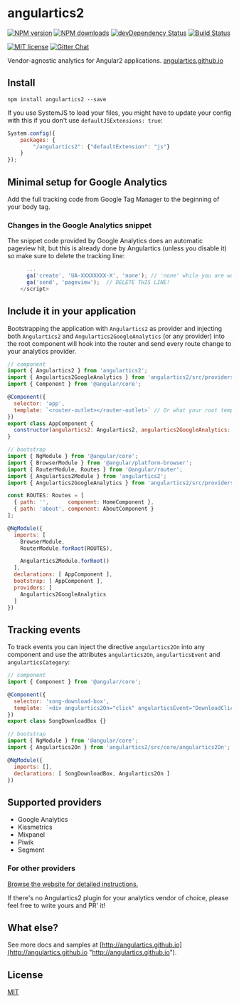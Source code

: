 # angulartics2

[![NPM version][npm-image]][npm-url] [![NPM downloads][npm-downloads-image]][npm-downloads-url]
[![devDependency Status](https://david-dm.org/angulartics/angulartics2/dev-status.svg)](https://david-dm.org/angulartics/angulartics2#info=devDependencies)
[![Build Status](https://img.shields.io/travis/angulartics/angulartics2/master.svg?style=flat)](https://travis-ci.org/angulartics/angulartics2)

[![MIT license][license-image]][license-url]
[![Gitter Chat](https://img.shields.io/gitter/room/nwjs/nw.js.svg)](https://gitter.im/angulartics/angulartics2)

Vendor-agnostic analytics for Angular2 applications. [angulartics.github.io](http://angulartics.github.io "Go to the website")

## Install

```shell
npm install angulartics2 --save
```

If you use SystemJS to load your files, you might have to update your config with this if you don't use `defaultJSExtensions: true`:
```js
System.config({
    packages: {
        "/angulartics2": {"defaultExtension": "js"}
    }
});
```

## Minimal setup for Google Analytics

Add the full tracking code from Google Tag Manager to the beginning of your body tag.

### Changes in the Google Analytics snippet

The snippet code provided by Google Analytics does an automatic pageview hit, but this is already done by Angulartics (unless you disable it) so make sure to delete the tracking line:

```js
      ...
      ga('create', 'UA-XXXXXXXX-X', 'none'); // 'none' while you are working on localhost
      ga('send', 'pageview');  // DELETE THIS LINE!
    </script>
```

## Include it in your application

Bootstrapping the application with ```Angulartics2``` as provider and injecting both ```Angulartics2``` and ```Angulartics2GoogleAnalytics``` (or any provider) into the root component will hook into the router and send every route change to your analytics provider. 


```js
// component
import { Angulartics2 } from 'angulartics2';
import { Angulartics2GoogleAnalytics } from 'angulartics2/src/providers/angulartics2-google-analytics';
import { Component } from '@angular/core';

@Component({
  selector: 'app',
  template: `<router-outlet></router-outlet>` // Or what your root template is.
})
export class AppComponent {
  constructor(angulartics2: Angulartics2, angulartics2GoogleAnalytics: Angulartics2GoogleAnalytics) {}
}

// bootstrap
import { NgModule } from '@angular/core';
import { BrowserModule } from '@angular/platform-browser';
import { RouterModule, Routes } from '@angular/router';
import { Angulartics2Module } from 'angulartics2';
import { Angulartics2GoogleAnalytics } from 'angulartics2/src/providers/angulartics2-google-analytics';

const ROUTES: Routes = [
  { path: '',      component: HomeComponent },
  { path: 'about', component: AboutComponent }
];

@NgModule({
  imports: [
    BrowserModule,
    RouterModule.forRoot(ROUTES),

    Angulartics2Module.forRoot()
  ],
  declarations: [ AppComponent ], 
  bootstrap: [ AppComponent ],
  providers: [
    Angulartics2GoogleAnalytics 
  ] 
})
```


## Tracking events

To track events you can inject the directive ```angulartics2On``` into any component and use the attributes ```angulartics2On```, ```angularticsEvent``` and ```angularticsCategory```:


```js
// component
import { Component } from '@angular/core';

@Component({
  selector: 'song-download-box',
  template: `<div angulartics2On="click" angularticsEvent="DownloadClick" angularticsCategory="{{ song.name }}"></div>`,
})
export class SongDownloadBox {}

// bootstrap
import { NgModule } from '@angular/core';
import { Angulartics2On } from 'angulartics2/src/core/angulartics2On';

@NgModule({
  imports: [],
  declarations: [ SongDownloadBox, Angulartics2On ]
})
```


## Supported providers

* Google Analytics
* Kissmetrics
* Mixpanel
* Piwik
* Segment

### For other providers

[Browse the website for detailed instructions.](http://angulartics.github.io)

If there's no Angulartics2 plugin for your analytics vendor of choice, please feel free to write yours and PR' it!

## What else?

See more docs and samples at [http://angulartics.github.io](http://angulartics.github.io "http://angulartics.github.io").

## License

[MIT](LICENSE)

[npm-image]: https://img.shields.io/npm/v/angulartics2.svg
[npm-url]: https://npmjs.org/package/angulartics2
[npm-downloads-image]: https://img.shields.io/npm/dm/angulartics2.svg
[npm-downloads-url]: https://npmjs.org/package/angulartics2
[bower-image]: https://img.shields.io/bower/v/angulartics2.svg
[bower-url]: http://bower.io/search/?q=angulartics2
[dep-status-image]: https://img.shields.io/david/angulartics/angulartics2.svg
[dep-status-url]: https://david-dm.org/angulartics/angulartics2
[license-image]: http://img.shields.io/badge/license-MIT-blue.svg
[license-url]: LICENSE
[slack-image]: https://angulartics2.herokuapp.com/badge.svg
[slack-url]: https://angulartics2.herokuapp.com
